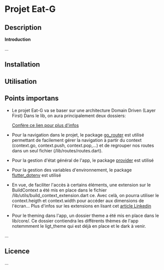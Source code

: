 # Projet Eat-G

## Description

**Introduction**

...

## Installation



## Utilisation

## Points importans

- Le projet Eat-G va se baser sur une architecture Domain Driven (Layer First)
    Dans le lib, on aura principalement deux dossiers:
     <!-- 1. **core/** : contient les éléments généraux du projet
     2. **features/** : contient les fonctionnalités du projet (Auth, ...) -->

     [Confère ce lien pour plus d'infos](https://github.com/bizz84/flutter-tips-and-tricks/blob/main/tips/0039-flutter-project-structure-feature-first-or-layer-first/index.md)

- Pour la navigation dans le projet, le package [go_router](https://pub.dev/packages/go_router) est utilisé permettant de facilement gérer
    la navigation à partir du context (context.go, context.push, context.pop,...) et de regrouper nos routes dans un seul fichier (/lib/routes/routes.dart).

- Pour la gestion d'état général de l'app, le package [provider](https://pub.dev/packages/provider) est utilisé

- Pour la gestion des variables d'environnement, le package [flutter_dotenv](https://pub.dev/packages/flutter_dotenv) est utilisé

- En vue, de faciliter l'accès à certains éléments, une extension sur le BuildContext a été mis en place dans le fichier /lib/utils/build_context_extension.dart ce.
    Avec celà, on pourra utiliser le context.heigth et context.width pour accéder aux dimensions de l'écran...
    Plus d'infos sur les extensions en lisant cet [article Linkedin](https://www.linkedin.com/posts/desir%C3%A9-kossi-122675218_bonjour-%C3%A0-tous-je-vous-pr%C3%A9sente-aujourdhui-activity-7151162904015233024-xbhZ?utm_source=share&utm_medium=member_desktop)

- Pour le theming dans l'app, un dossier theme a été mis en place dans le lib/core/. Ce dossier contiendra les différents thèmes de l'app   notemmment le ligt_theme qui est déjà en place et le dark à venir.




...

## Licence

...
